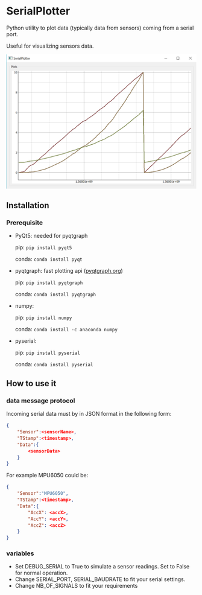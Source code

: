 # SerialPlotter
Python utility to plot data (typically data from sensors) coming from a serial port.

Useful for visualizing sensors data.

![Alt text](screenshot.png?raw=true "Screenshot")

## Installation

### Prerequisite

- PyQt5: needed for pyqtgraph
  
  pip: `pip install pyqt5`

  conda: `conda install pyqt`

- pyqtgraph: fast plotting api ([pyqtgraph.org](pyqtgraph.org))

  pip: `pip install pyqtgraph`

  conda: `conda install pyqtgraph`

- numpy: 
  
  pip: `pip install numpy`

  conda: `conda install -c anaconda numpy`

- pyserial:
  
  pip: `pip install pyserial`

  conda: `conda install pyserial`


## How to use it

### data message protocol

Incoming serial data must by in JSON format in the following form:

```json
{
    "Sensor":<sensorName>, 
    "TStamp":<timestamp>,
    "Data":{
        <sensorData>
    }
}
```

For example MPU6050 could be:
```json
{
    "Sensor":"MPU6050", 
    "TStamp":<timestamp>,
    "Data":{
        "AccX": <accX>,
        "AccY": <accY>,
        "AccZ": <accZ>
    }
}
```

### variables
- Set DEBUG_SERIAL to True to simulate a sensor readings. Set to False for normal operation.
- Change SERIAL_PORT, SERIAL_BAUDRATE to fit your serial settings.
- Change NB_OF_SIGNALS to fit your requirements


